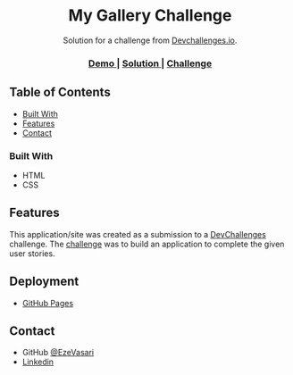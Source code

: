 <!-- Please update value in the {}  -->

<h1 align="center">My Gallery Challenge</h1>

<div align="center">
   Solution for a challenge from  <a href="http://devchallenges.io" target="_blank">Devchallenges.io</a>.
</div>

<div align="center">
  <h3>
    <a href="https://ezevasari.github.io/my-gallery-challenge">
      Demo
    </a>
    <span> | </span>
    <a href="https://github.com/EzeVasari/my-gallery-challenge">
      Solution
    </a>
    <span> | </span>
    <a href="https://devchallenges.io/challenges/gcbWLxG6wdennelX7b8I">
      Challenge
    </a>
  </h3>
</div>

<!-- TABLE OF CONTENTS -->

## Table of Contents

- [Built With](#built-with)
- [Features](#features)
- [Contact](#contact)

### Built With

<!-- This section should list any major frameworks that you built your project using. Here are a few examples.-->

- HTML
- CSS

## Features

<!-- List the features of your application or follow the template. Don't share the figma file here :) -->

This application/site was created as a submission to a [DevChallenges](https://devchallenges.io/challenges) challenge. The [challenge](https://devchallenges.io/challenges/gcbWLxG6wdennelX7b8I) was to build an application to complete the given user stories.

## Deployment

- [GitHub Pages](https://pages.github.com/)

## Contact

- GitHub [@EzeVasari](https://github.com/EzeVasari)
- [Linkedin](https://www.linkedin.com/in/ernesto-vasari-13b366185/)

 
